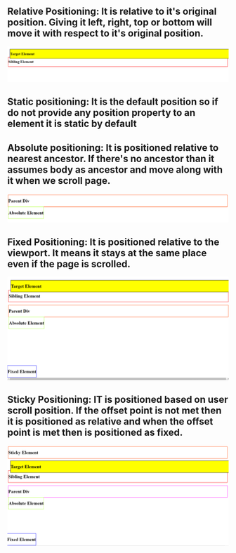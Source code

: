 ## Relative Positioning: It is relative to it's original position. Giving it left, right, top or bottom will move it with respect to it's original position.

![img](./images/relative.png)

## Static positioning: It is the default position so if do not provide any position property to an element it is static by default

## Absolute positioning: It is positioned relative to nearest ancestor. If there's no ancestor than it assumes body as ancestor and move along with it when we scroll page.

![img](./images/absolute.png)

## Fixed Positioning: It is positioned relative to the viewport. It means it stays at the same place even if the page is scrolled.

![img](./images/fixed.png)

## Sticky Positioning: IT is positioned based on user scroll position. If the offset point is not met then it is positioned as relative and when the offset point is met then is positioned as fixed.

![img](./images/sticky.png)
